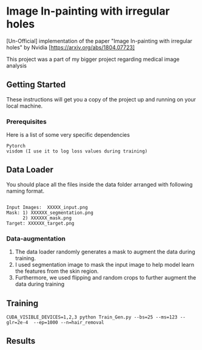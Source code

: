 # Image In-painting with irregular holes
[Un-Official] implementation of the paper "Image In-painting with irregular holes" by Nvidia [https://arxiv.org/abs/1804.07723]

This project was a part of my bigger project regarding medical image analysis

## Getting Started

These instructions will get you a copy of the project up and running on your local machine.

### Prerequisites

Here is a list of some very specific dependencies
```
Pytorch
visdom (I use it to log loss values during training)
```
## Data Loader

You should place all the files inside the data folder arranged with following naming format.

```

Input Images:  XXXXX_input.png
Mask: 1) XXXXXX_segmentation.png
      2) XXXXXX_mask.png
Target: XXXXXX_target.png

```
### Data-augmentation
1) The data loader randomly generates a mask to augment the data during training.
2) I used segmentation image to mask the input image to help model learn the features from the skin region.
3) Furthermore, we used flipping and random crops to further augment the data during training

## Training

```
CUDA_VISIBLE_DEVICES=1,2,3 python Train_Gen.py --bs=25 --ms=123 --glr=2e-4  --ep=1000 --n=hair_removal
```

## Results
